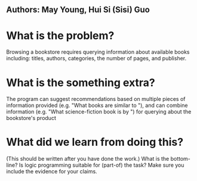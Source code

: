 ## Authors: May Young, Hui Si (Sisi) Guo

# What is the problem?
Browsing a bookstore requires querying information about available books including: titles, authors, categories, the number of pages, and publisher.

# What is the something extra?
The program can suggest recommendations based on multiple pieces of information provided (e.g. "What books are similar to <Book title>"), and can combine information (e.g. "What science-fiction book is by <Author>") for querying about the bookstore's product

# What did we learn from doing this?
(This should be written after you have done the work.) What is the bottom-line? Is logic programming suitable for (part-of) the task? Make sure you include the evidence for your claims.
